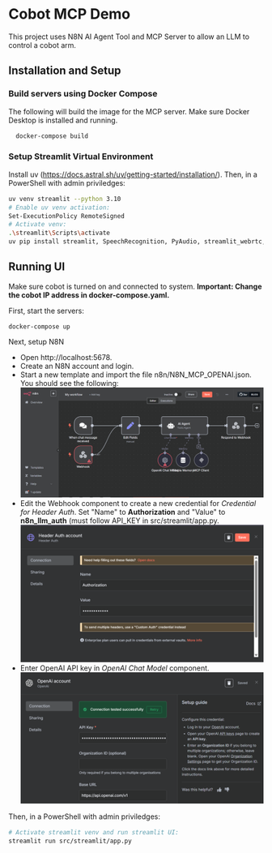 
# Cobot MCP Demo

This project uses N8N AI Agent Tool and MCP Server to allow an LLM to control a cobot arm.




## Installation and Setup

### Build servers using Docker Compose
The following will build the image for the MCP server.
Make sure Docker Desktop is installed and running.
```bash
  docker-compose build
```

### Setup Streamlit Virtual Environment
Install uv (https://docs.astral.sh/uv/getting-started/installation/). Then, in a PowerShell with admin priviledges:
```bash
uv venv streamlit --python 3.10
# Enable uv venv activation:
Set-ExecutionPolicy RemoteSigned
# Activate venv:
.\streamlit\Scripts\activate
uv pip install streamlit, SpeechRecognition, PyAudio, streamlit_webrtc, opencv-python, pyttsx3, pymongo
```
## Running UI
Make sure cobot is turned on and connected to system. **Important: Change the cobot IP address in docker-compose.yaml.**

First, start the servers:
```
docker-compose up
```

Next, setup N8N
- Open http://localhost:5678. 
- Create an N8N account and login. 
- Start a new template and import the file n8n/N8N_MCP_OPENAI.json. You should see the following:
![n8n_dashboard](/assets/images/n8n_dashboard.png)
- Edit the Webhook component to create a new credential for _Credential for Header Auth_. Set "Name" to **Authorization** and "Value" to **n8n_llm_auth** (must follow API_KEY in src/streamlit/app.py.
![header_auth_credentials](/assets/images/header_auth_credentials.png)
- Enter OpenAI API key in _OpenAI Chat Model_ component. 
![openai_credentials](/assets/images/openai_credentials.png)

Then, in a PowerShell with admin priviledges:
```bash
# Activate streamlit venv and run streamlit UI:
streamlit run src/streamlit/app.py
```
